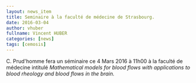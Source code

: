 ```yaml
---
layout: news_item
title: Seminaire à la faculté de médecine de Strasbourg.
date: 2016-03-04
author: vhuber
fullname: Vincent HUBER
categories: [news]
tags: [cemosis]
---
```


C. Prud'homme fera un séminaire ce 4 Mars 2016 à 11h00 à la faculté de médecine intitulé _Mathematical models  for blood flows with applications to blood rheology and blood flows in the brain._

